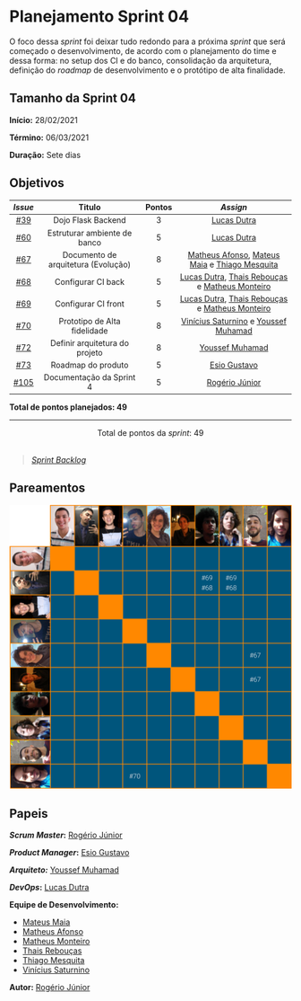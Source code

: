 # Planejamento Sprint 04

O foco dessa _sprint_ foi deixar tudo redondo para a próxima _sprint_ que será começado o desenvolvimento, de acordo com o planejamento do time e dessa forma: no setup dos CI e do banco, consolidação da arquitetura, definição do _roadmap_ de desenvolvimento e o protótipo de alta finalidade.

## Tamanho da Sprint 04

**Início:** 28/02/2021

**Término:** 06/03/2021

**Duração:** Sete dias

## Objetivos

<div class="full-width">

|                             _Issue_                              |               Titulo                | Pontos |                                                                          _Assign_                                                                          |
| :--------------------------------------------------------------: | :---------------------------------: | :----: | :--------------------------------------------------------------------------------------------------------------------------------------------------------: |
|  [#39](https://github.com/fga-eps-mds/2020.2-Lend.it/issues/39)  |         Dojo Flask Backend          |   3    |                                                       [Lucas Dutra](https://github.com/lucasdutraf)                                                        |
|  [#60](https://github.com/fga-eps-mds/2020.2-Lend.it/issues/60)  |    Estruturar ambiente de banco     |   5    |                                                       [Lucas Dutra](https://github.com/lucasdutraf)                                                        |
|  [#67](https://github.com/fga-eps-mds/2020.2-Lend.it/issues/67)  | Documento de arquitetura (Evolução) |   8    | [Matheus Afonso](https://github.com/Matheusafonsouza), [Mateus Maia](https://github.com/mateuscunhamaia) e [Thiago Mesquita](https://github.com/thiagompc) |
|  [#68](https://github.com/fga-eps-mds/2020.2-Lend.it/issues/68)  |         Configurar CI back          |   5    |  [Lucas Dutra](https://github.com/lucasdutraf), [Thais Rebouças](https://github.com/Thais-ra) e [Matheus Monteiro](https://github.com/matheusyanmonteiro)  |
|  [#69](https://github.com/fga-eps-mds/2020.2-Lend.it/issues/69)  |         Configurar CI front         |   5    |  [Lucas Dutra](https://github.com/lucasdutraf), [Thais Rebouças](https://github.com/Thais-ra) e [Matheus Monteiro](https://github.com/matheusyanmonteiro)  |
|  [#70](https://github.com/fga-eps-mds/2020.2-Lend.it/issues/70)  |    Prototipo de Alta fidelidade     |   8    |                       [Vinícius Saturnino](https://github.com/viniciussaturnino) e [Youssef Muhamad](https://github.com/youssef-md)                        |
|  [#72](https://github.com/fga-eps-mds/2020.2-Lend.it/issues/72)  |   Definir arquitetura do projeto    |   8    |                                                      [Youssef Muhamad](https://github.com/youssef-md)                                                      |
| [#73](https://github.com/fga-eps-mds/2020.2-Lend.it/issues/#73)  |         Roadmap do produto          |   5    |                                                       [Esio Gustavo](https://github.com/EsioFreitas)                                                       |
| [#105](https://github.com/fga-eps-mds/2020.2-Lend.it/issues/105) |      Documentação da Sprint 4       |   5    |                                                       [Rogério Júnior](https://github.com/rogerioo)                                                        |

</div>

<b>Total de pontos planejados: 49</b>

---

<div style="text-align: center"> Total de pontos da <i>sprint</i>: 49 </div> <br>

<!---Colocar no link abaixo as issues alocadas no milestone da Sprint--->

> [_Sprint_ _Backlog_](https://github.com/fga-eps-mds/2020.2-Lend.it/milestone/5?closed=1)

## Pareamentos

![pareamentos](../../../assets/img/sprint4/pareamentos.png)

## Papeis

**_Scrum Master_:** [Rogério Júnior](https://github.com/rogerioo)

**_Product Manager_:** [Esio Gustavo](https://github.com/EsioFreitas)

**_Arquiteto:_** [Youssef Muhamad](https://github.com/youssef-md)

**_DevOps_:** [Lucas Dutra](https://github.com/lucasdutraf)

**Equipe de Desenvolvimento:**

- [Mateus Maia](https://github.com/mateuscunhamaia)
- [Matheus Afonso](https://github.com/Matheusafonsouza)
- [Matheus Monteiro](https://github.com/matheusyanmonteiro)
- [Thais Rebouças](https://github.com/Thais-ra)
- [Thiago Mesquita](https://github.com/thiagompc)
- [Vinícius Saturnino](https://github.com/viniciussaturnino)

**Autor:** [Rogério Júnior](https://github.com/rogerioo)
